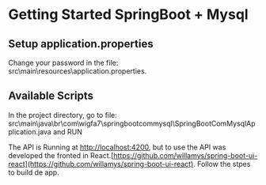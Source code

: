 # Getting Started SpringBoot + Mysql

## Setup application.properties

Change your password in the file: src\main\resources\application.properties.

## Available Scripts

In the project directory, go to file: src\main\java\br\com\wigfa7\springbootcommysql\SpringBootComMysqlApplication.java and RUN

The API is Running at [http://localhost:4200](http://localhost:4200), but to use the API was developed the fronted in React.[https://github.com/willamys/spring-boot-ui-react](https://github.com/willamys/spring-boot-ui-react).
Follow the stpes to build de app.
